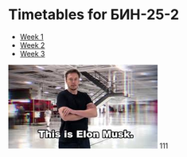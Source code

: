 # Timetables for БИН-25-2

* [Week 1](timetable_w1.md)
* [Week 2](timetable_w2.md)
* [Week 3](timetable_w3.md)

![alt text](images.jpg)
111